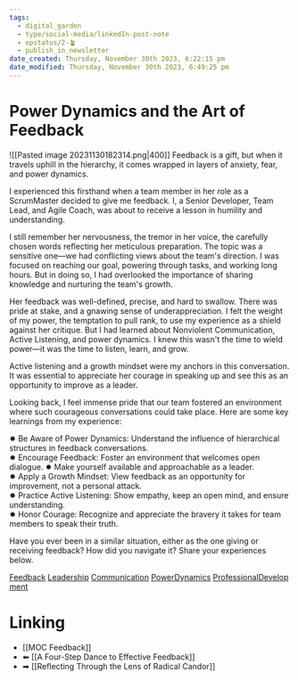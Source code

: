 ```yaml
---
tags:
  - digital_garden
  - type/social-media/linkedIn-post-note
  - epstatus/2-🪴
  - publish_in_newsletter
date_created: Thursday, November 30th 2023, 6:22:15 pm
date_modified: Thursday, November 30th 2023, 6:49:25 pm
---
```

# Power Dynamics and the Art of Feedback
![[Pasted image 20231130182314.png|400]]
Feedback is a gift, but when it travels uphill in the hierarchy, it comes wrapped in layers of anxiety, fear, and power dynamics.  
  
I experienced this firsthand when a team member in her role as a ScrumMaster decided to give me feedback. I, a Senior Developer, Team Lead, and Agile Coach, was about to receive a lesson in humility and understanding.  
  
I still remember her nervousness, the tremor in her voice, the carefully chosen words reflecting her meticulous preparation. The topic was a sensitive one—we had conflicting views about the team's direction. I was focused on reaching our goal, powering through tasks, and working long hours. But in doing so, I had overlooked the importance of sharing knowledge and nurturing the team's growth.  
  
Her feedback was well-defined, precise, and hard to swallow. There was pride at stake, and a gnawing sense of underappreciation. I felt the weight of my power, the temptation to pull rank, to use my experience as a shield against her critique. But I had learned about Nonviolent Communication, Active Listening, and power dynamics. I knew this wasn't the time to wield power—it was the time to listen, learn, and grow.  
  
Active listening and a growth mindset were my anchors in this conversation. It was essential to appreciate her courage in speaking up and see this as an opportunity to improve as a leader.  
  
Looking back, I feel immense pride that our team fostered an environment where such courageous conversations could take place. Here are some key learnings from my experience:  
  
✹ Be Aware of Power Dynamics: Understand the influence of hierarchical structures in feedback conversations.  
✹ Encourage Feedback: Foster an environment that welcomes open dialogue. ✹ Make yourself available and approachable as a leader.  
✹ Apply a Growth Mindset: View feedback as an opportunity for improvement, not a personal attack.  
✹ Practice Active Listening: Show empathy, keep an open mind, and ensure understanding.  
✹ Honor Courage: Recognize and appreciate the bravery it takes for team members to speak their truth.  
  
Have you ever been in a similar situation, either as the one giving or receiving feedback? How did you navigate it? Share your experiences below.  
  
[Feedback](https://www.linkedin.com/feed/hashtag/?keywords=feedback&highlightedUpdateUrns=urn%3Ali%3Aactivity%3A7135311426973265920) [Leadership](https://www.linkedin.com/feed/hashtag/?keywords=leadership&highlightedUpdateUrns=urn%3Ali%3Aactivity%3A7135311426973265920) [Communication](https://www.linkedin.com/feed/hashtag/?keywords=communication&highlightedUpdateUrns=urn%3Ali%3Aactivity%3A7135311426973265920) [PowerDynamics](https://www.linkedin.com/feed/hashtag/?keywords=powerdynamics&highlightedUpdateUrns=urn%3Ali%3Aactivity%3A7135311426973265920) [ProfessionalDevelopment](https://www.linkedin.com/feed/hashtag/?keywords=professionaldevelopment&highlightedUpdateUrns=urn%3Ali%3Aactivity%3A7135311426973265920)

# Linking
+ [[MOC Feedback]]
+ ⬅ [[A Four-Step Dance to Effective Feedback]]
+ ➡ [[Reflecting Through the Lens of Radical Candor]]

